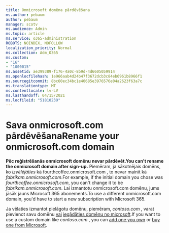 ```yaml
---
title: Onmicrosoft domēna pārdēvēšana
ms.author: pebaum
author: pebaum
manager: scotv
ms.audience: Admin
ms.topic: article
ms.service: o365-administration
ROBOTS: NOINDEX, NOFOLLOW
localization_priority: Normal
ms.collection: Adm_O365
ms.custom:
- "16"
- "1000015"
ms.assetid: ae399389-f176-4a0c-8b9d-4d6605059914
ms.openlocfilehash: 1e966aab4d24b47f3672dcb3c84eb6961b8966f1
ms.sourcegitcommit: 8bc60ec34bc1e40685e3976576e04a2623f63a7c
ms.translationtype: MT
ms.contentlocale: lv-LV
ms.lasthandoff: 04/15/2021
ms.locfileid: "51810239"
---
```

# <a name="rename-your-onmicrosoftcom-domain"></a><span data-ttu-id="43792-102">Sava onmicrosoft.com pārdēvēšana</span><span class="sxs-lookup"><span data-stu-id="43792-102">Rename your onmicrosoft.com domain</span></span>

 <span data-ttu-id="43792-103">**Pēc reģistrēšanās onmicrosoft domēnu nevar pārdēvēt.**</span><span class="sxs-lookup"><span data-stu-id="43792-103">**You can't rename the onmicrosoft domain after sign-up.**</span></span> <span data-ttu-id="43792-104">Piemēram, ja sākotnējais domēns, ko  *izvēlējāties* kā fourthcoffee.onmicrosoft.com , to nevar mainīt kā  *fabrikam.onmicrosoft.com*.</span><span class="sxs-lookup"><span data-stu-id="43792-104">For example, if the initial domain you chose was  *fourthcoffee.onmicrosoft.com*, you can't change it to be  *fabrikam.onmicrosoft.com*.</span></span> <span data-ttu-id="43792-105">Lai izmantotu onmicrosoft.com domēnu, jums jāsāk jauns Microsoft 365 abonements.</span><span class="sxs-lookup"><span data-stu-id="43792-105">To use a different onmicrosoft.com domain, you'd have to start a new subscription with Microsoft 365.</span></span>
  
<span data-ttu-id="43792-106">Ja vēlaties izmantot pielāgotu domēnu, piemēram,  *contoso.com*  , varat pievienot savu domēnu [vai](https://docs.microsoft.com/microsoft-365/admin/setup/add-domain) [iegādāties domēnu no microsoft](https://docs.microsoft.com/microsoft-365/admin/get-help-with-domains/buy-a-domain-name).</span><span class="sxs-lookup"><span data-stu-id="43792-106">If you want to use a custom domain like  *contoso.com*  , you can [add one you own](https://docs.microsoft.com/microsoft-365/admin/setup/add-domain) or [buy one from Microsoft](https://docs.microsoft.com/microsoft-365/admin/get-help-with-domains/buy-a-domain-name).</span></span>
  